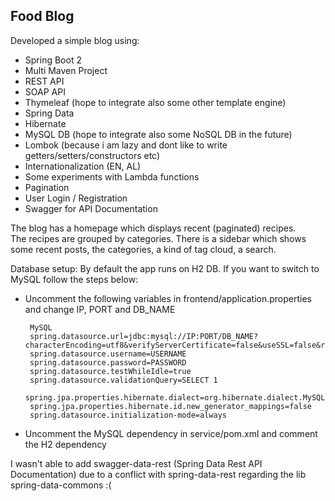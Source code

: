 <h2>Food Blog</h2>

Developed a simple blog using:

 - Spring Boot 2
 - Multi Maven Project
 - REST API
 - SOAP API
 - Thymeleaf (hope to integrate also some other template engine)
 - Spring Data
 - Hibernate
 - MySQL DB (hope to integrate also some NoSQL DB in the future)
 - Lombok (because i am lazy and dont like to write getters/setters/constructors etc)
 - Internationalization (EN, AL)
 - Some experiments with Lambda functions
 - Pagination
 - User Login / Registration 
 - Swagger for API Documentation 

The blog has a homepage which displays recent (paginated) recipes.<br>
The recipes are grouped by categories.
There is a sidebar which shows some recent posts, the categories, a kind of tag cloud, a search.

Database setup:
By default the app runs on H2 DB. If you want to switch to MySQL follow the steps below:
 - Uncomment the following variables in frontend/application.properties and change IP, PORT and DB_NAME
      
        MySQL
        spring.datasource.url=jdbc:mysql://IP:PORT/DB_NAME?characterEncoding=utf8&verifyServerCertificate=false&useSSL=false&requireSSL=false
        spring.datasource.username=USERNAME
        spring.datasource.password=PASSWORD
        spring.datasource.testWhileIdle=true
        spring.datasource.validationQuery=SELECT 1
        spring.jpa.properties.hibernate.dialect=org.hibernate.dialect.MySQL5InnoDBDialect
        spring.jpa.properties.hibernate.id.new_generator_mappings=false
        spring.datasource.initialization-mode=always
  - Uncomment the MySQL dependency in service/pom.xml and comment the H2 dependency 
 
 I wasn't able to add swagger-data-rest (Spring Data Rest API Documentation) due to a conflict with spring-data-rest regarding the lib spring-data-commons :(